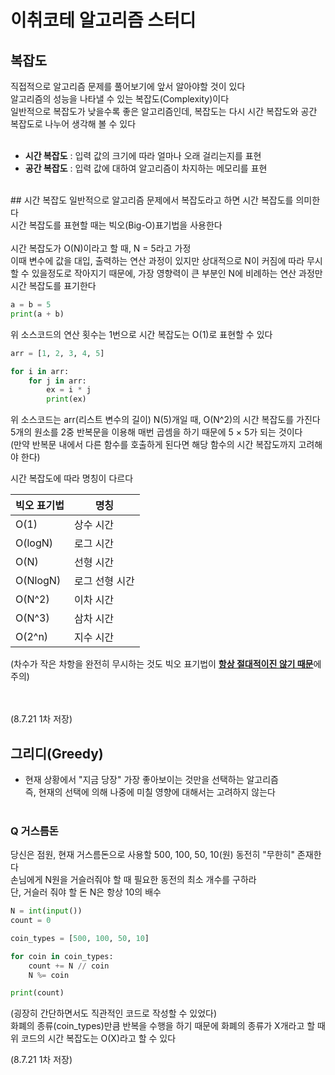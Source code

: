 # 이취코테 알고리즘 스터디

## 복잡도
직접적으로 알고리즘 문제를 풀어보기에 앞서 알아야할 것이 있다<br>
알고리즘의 성능을 나타낼 수 있는 복잡도(Complexity)이다<br>
일반적으로 복잡도가 낮을수록 좋은 알고리즘인데, 복잡도는 다시 시간 복잡도와 공간 복잡도로 나누어 생각해 볼 수 있다<br>
<br>
* __시간 복잡도__ : 입력 값의 크기에 따라 얼마나 오래 걸리는지를 표현
* __공간 복잡도__ : 입력 값에 대하여 알고리즘이 차지하는 메모리를 표현<br>
<br>
## 시간 복잡도
일반적으로 알고리즘 문제에서 복잡도라고 하면 시간 복잡도를 의미한다<br>
시간 복잡도를 표현할 때는 빅오(Big-O)표기법을 사용한다<br>
<br>
시간 복잡도가 O(N)이라고 할 때, N = 5라고 가정<br>
이때 변수에 값을 대입, 출력하는 연산 과정이 있지만 상대적으로 N이 커짐에 따라 무시할 수 있을정도로 작아지기 때문에, 가장 영향력이 큰 부분인 N에 비례하는 연산 과정만 시간 복잡도를 표기한다

```python
a = b = 5
print(a + b)
```
위 소스코드의 연산 횟수는 1번으로 시간 복잡도는 O(1)로 표현할 수 있다<br>

```python
arr = [1, 2, 3, 4, 5]

for i in arr:
    for j in arr:
        ex = i * j
        print(ex)
```
위 소스코드는 arr(리스트 변수의 길이) N(5)개일 때, O(N^2)의 시간 복잡도를 가진다<br>
5개의 원소를 2중 반복문을 이용해 매번 곱셈을 하기 때문에 5 × 5가 되는 것이다<br>
(만약 반복문 내에서 다른 함수를 호출하게 된다면 해당 함수의 시간 복잡도까지 고려해야 한다)<br>

시간 복잡도에 따라 명칭이 다르다<br>

| 빅오 표기법  | 명칭           |
| :----------- | -------------- |
| O(1)         | 상수 시간      |
| O(logN)  | 로그 시간      |
| O(N)         | 선형 시간      |
| O(NlogN) | 로그 선형 시간 |
| O(N^2)   | 이차 시간      |
| O(N^3)   | 삼차 시간      |
| O(2^n)   | 지수 시간      |

(차수가 작은 차항을 완전히 무시하는 것도 빅오 표기법이 <u>__항상 절대적이진 않기 때문__</u>에 주의)<br>
<br>
<br>

(8.7.21 1차 저장)



## 그리디(Greedy)
- 현재 상황에서 "지금 당장" 가장 좋아보이는 것만을 선택하는 알고리즘<br>
  즉, 현재의 선택에 의해 나중에 미칠 영향에 대해서는 고려하지 않는다<br>
  <br>
### Q 거스름돈
당신은 점원, 현재 거스름돈으로 사용할 500, 100, 50, 10(원) 동전히 "무한히" 존재한다 <br>
손님에게 N원을 거슬러줘야 할 때 필요한 동전의 최소 개수를 구하라<br>
단, 거슬러 줘야 할 돈 N은 항상 10의 배수<br>

```python
N = int(input())
count = 0

coin_types = [500, 100, 50, 10]

for coin in coin_types:
    count += N // coin
    N %= coin

print(count)
```
(굉장히 간단하면서도 직관적인 코드로 작성할 수 있었다)<br>
화폐의 종류(coin_types)만큼 반복을 수행을 하기 때문에 화폐의 종류가 X개라고 할 때<br>
위 코드의 시간 복잡도는 O(X)라고 할 수 있다

(8.7.21 1차 저장)
